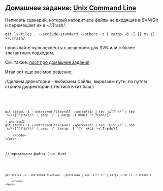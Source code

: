 ## Домашнее задание: [Unix Command Line](https://github.com/yandex-shri/lectures/blob/master/04-unix-cli.md)

Написать сценарий, который находит все файлы не входящие в SVN/Git и перемещает их в ~/.Trash/.

    git ls-files . --exclude-standard --others -z | xargs -0 -I {} mv {} ~/.Trash/

присылайте пулл реквесты с решением для SVN или с более элегантным подходом.

См. также: [пост про домашние задания](http://clubs.ya.ru/4611686018427468886/replies.xml?item_no=450).

Итак вот еще раз мое решение.

//делаем директории - выбираем файлы, вырезаем пути, по путям строим дирректории ( тестила в гит баш )
	<pre>
		<code>

	git status -s --untracked-files=all --porcelain | sed 's/?? //' | sed 's/\/[^/]*$/\//' | grep '/' | xargs -i mkdir ~/.Trash/{} 
	
	( для осьХ)
	git status -s --untracked-files=all --porcelain | sed 's/?? //' | sed 's/\/[^/]*$/\//' | grep '/' |xargs -I '{}' mkdir ~/.Trash/{}
		
		</code>
	</pre>

//перемещаем файлы (гит баш)
	<pre>
		<code>

	git status -s --untracked-files=all --porcelain | sed 's/?? //' | xargs -i mv {} ~/.Trash/{}
		
		</code>
	</pre>